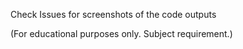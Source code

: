 Check Issues for screenshots of the code outputs

(For educational purposes only. Subject requirement.)
